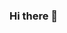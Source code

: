 ### Hi there 👋

<!--

I am a 16 Y.O micro high school student with a passion for programming. I am working on multiple projects including
 - DIY multizone speaker and PA system
 - Chromium OS for pinebook pro
 
-->
